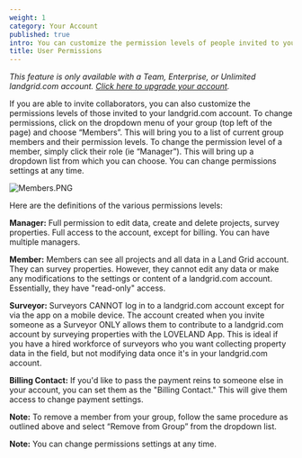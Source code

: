 ```yaml
---
weight: 1
category: Your Account
published: true
intro: You can customize the permission levels of people invited to your account
title: User Permissions
---
```

_This feature is only available with a Team, Enterprise, or Unlimited landgrid.com account. [Click here to upgrade your account](https://landgrid.com/plans)._

If you are able to invite collaborators, you can also customize the permissions levels of those invited to your landgrid.com account. To change permissions, click on the dropdown menu of your group (top left of the page) and choose “Members”. This will bring you to a list of current group members and their permission levels. To change the permission level of a member, simply click their role (ie “Manager”). This will bring up a dropdown list from which you can choose. You can change permissions settings at any time.

![Members.PNG]({{site.baseurl}}/img/Members.PNG)


Here are the definitions of the various permissions levels:

**Manager:**
Full permission to edit data, create and delete projects, survey properties. Full access to the account, except for billing. You can have multiple managers.

**Member:**
Members can see all projects and all data in a Land Grid account. They can survey properties. However, they cannot edit any data or make any modifications to the settings or content of a landgrid.com account. Essentially, they have "read-only" access.

**Surveyor:**
Surveyors CANNOT log in to a landgrid.com account except for via the app on a mobile device. The account created when you invite someone as a Surveyor ONLY allows them to contribute to a landgrid.com account by surveying properties with the LOVELAND App. This is ideal if you have a hired workforce of surveyors who you want collecting property data in the field, but not modifying data once it's in your landgrid.com account.

**Billing Contact:**
If you'd like to pass the payment reins to someone else in your account, you can set them as the "Billing Contact." This will give them access to change payment settings.

**Note:** To remove a member from your group, follow the same procedure as outlined above and select “Remove from Group” from the dropdown list.

**Note:** You can change permissions settings at any time.

